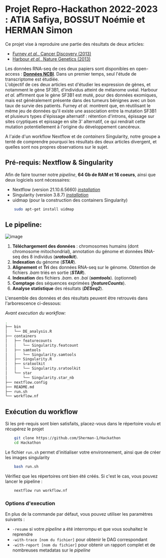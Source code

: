 # **Projet Repro-Hackathon 2022-2023** : ATIA Safiya, BOSSUT Noémie et HERMAN Simon

Ce projet vise à reproduire une partie des résultats de deux articles:
- [Furney *et al.*, Cancer Discovery (2013)](https://www.ncbi.nlm.nih.gov/pmc/articles/PMC5321577/)
- [Harbour *et al.*, Nature Genetics (2013)](https://www.ncbi.nlm.nih.gov/pmc/articles/PMC3789378/)

Les données RNA-seq de ces deux papiers sont disponibles en open-access : [**Données NCBI**](https://www.ncbi.nlm.nih.gov/sra?term=SRA062359). Dans un premier temps, seul l'étude de transcriptome est étudiée. </br> 
L'objectif de ces deux articles est d'étudier les expression de gènes, et notamment le gène SF3B1, d'individus atteint de mélanome uvéal. Harbour *et al.* affirment que le gène SF3B1 est muté, pour des données exomiques, mais est généralement présente dans des tumeurs bénignes avec un bon taux de survie des patients.  Furney *et al.* montrent que, en réutilisant le même jeu de données qu'il existe une association entre la mutation SF3B1 et plusieurs types d'épissage alternatif : rétention d'introns, épissage sur sites cryptiques et epissage en site 3' alternatif, ce qui rendrait cette mutation potentiellement à l'origine du développement cancéreux. 

A l'aide d'un workflow Nextflow et de *containers* Singularity, notre groupe a tenté de comprendre pourquoi les résultats des deux articles divergent, et quelles sont nos propres observations sur le sujet. 

## **Pré-requis:** Nextflow & Singularity
Afin de faire tourner notre *pipeline*, **64 Gb de RAM et 16 coeurs**, ainsi que deux logiciels sont nécessaires:  
- Nextflow (version 21.10.6.5660) [*installation*](https://www.nextflow.io/docs/latest/getstarted.html)
- Singularity (version 3.8.7) [*installation*](https://docs.sylabs.io/guides/3.0/user-guide/installation.html)
- uidmap (pour la construction des containers Singularity)
  
```bash
    sudo apt-get install uidmap
```

## **Le pipeline:**
 ![image](https://user-images.githubusercontent.com/75751225/206907177-60bd1d6f-84ae-4c55-a9e2-80cc1f44a2a7.png)


1) **Téléchargement des données** : chromosomes humains (dont chromosome mitochondrial), annotation du génome et données RNA-seq des 8 individus (***sratoolkit***). 
2) **Indexation** du génome (***STAR***).
3) **Alignement** et **Tri** des données RNA-seq sur le génome. Obtention de fichiers *.bam* triés en sortie (***STAR***).
4) **Indexation** des fichiers *.bam*. en *.bai* (***samtools***). (optionnel)
5) **Comptage** des séquences exprimées (***featureCounts***).
6) **Analyse statistique** des résultats (***DESeq2***).

L'ensemble des données et des résultats peuvent être retrouvés dans l'arborescence ci-dessous:

*Avant execution du workflow:*
``` bash
.
├── bin
│   └── DE_analysis.R
├── containers
│   ├── featurecounts
│   │   └── Singularity.featcount
│   ├── samtools
│   │   └── Singularity.samtools
│   ├── Singularity.R
│   ├── sratoolkit
│   │   └── Singularity.sratoolkit
│   └── star
│       └── Singularity.star_nb
├── nextflow.config
├── README.md
├── run.sh
└── workflow.nf
```


## **Exécution du workflow**
Si les pré-requis sont bien satisfaits, placez-vous dans le répertoire voulu et récupérez le projet
```bash
    git clone https://github.com/Sherman-1/Hackathon
    cd Hackathon
```
Le fichier `run.sh` permet d'initialiser votre environnement, ainsi que de créer les images singularity
```bash
    bash run.sh
```
Vérifiez que les répertoires ont bien été créés. Si c'est le cas, vous pouvez lancer le pipeline :
```bash
    nextflow run workflow.nf
```
### Options d'execution
En plus de la commande par défaut, vous pouvez utiliser les paramètres suivants :
* `-resume` si votre *pipeline* a été interrompu et que vous souhaitez le reprendre
* `-with-trace [nom du fichier]` pour obtenir le DAG correspondant
* `-with-report [nom du fichier]` pour obtenir un rapport complet et de nombreuses metadatas sur le *pipeline*
